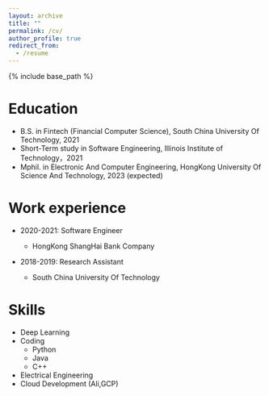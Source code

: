 ```yaml
---
layout: archive
title: ""
permalink: /cv/
author_profile: true
redirect_from:
  - /resume
---
```


{% include base_path %}

Education
======
* B.S. in Fintech (Financial Computer Science), South China University Of Technology, 2021
* Short-Term study in Software Engineering, Illinois Institute of Technology，2021
* Mphil. in Electronic And Computer Engineering, HongKong University Of Science And Technology, 2023 (expected)

Work experience
======
* 2020-2021: Software Engineer 
  * HongKong ShangHai Bank Company

* 2018-2019: Research Assistant
  * South China University Of Technology

  
Skills
======
* Deep Learning
* Coding
  * Python
  * Java
  * C++
* Electrical Engineering
* Cloud Development (Ali,GCP)





